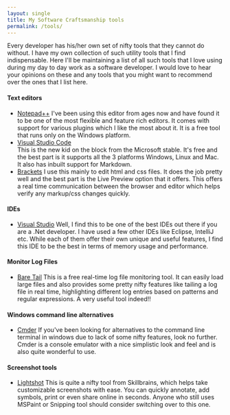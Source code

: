 ```yaml
---
layout: single
title: My Software Craftsmanship tools
permalink: /tools/
---
```


Every developer has his/her own set of nifty tools that they cannot do without. I have my own collection of such utility tools that I find indispensable.
Here I'll be maintaining a list of all such tools that I love using during my day to day work as a software developer.
I would love to hear your opinions on these and any tools that you might want to recommend over the ones that I list here.

#### Text editors
* [Notepad++](https://notepad-plus-plus.org/) 
	I've been using this editor from ages now and have found it to be one of the most flexible and feature rich editors. It comes with support for various plugins which I like the most about it. It is a free tool that runs only on the Windows platform.
* [Visual Studio Code](https://code.visualstudio.com/)	
	This is the new kid on the block from the Microsoft stable. It's free and the best part is it supports  all the 3 platforms Windows, Linux and Mac. It also has inbuilt support for Markdown.
* [Brackets](http://brackets.io/)
        I use this mainly to edit html and css files. It does the job pretty well and the best part is the Live Preview option that it offers. This offers a real time communication between the browser and editor which helps verify any markup/css changes quickly.

#### IDEs
* [Visual Studio](https://www.visualstudio.com/) 
	Well, I find this to be one of the best IDEs out there if you are a .Net developer. I have used a few other IDEs like Eclipse, IntelliJ etc. While each of them offer their own unique and useful features, I find this IDE to be the best in terms of memory usage and performance.

#### Monitor Log Files
* [Bare Tail](https://www.baremetalsoft.com/baretail/)
        This is a free real-time log file monitoring tool. It can easily load large files and also provides some pretty nifty features like tailing a log file in real time, highlighting different log entries based on patterns and regular expressions. A very useful tool indeed!!
        
#### Windows command line alternatives
* [Cmder](http://cmder.net/)
If you've been looking for alternatives to the command line terminal in windows due to lack of some nifty features, look no further. Cmder is a console emulator with a nice simplistic look and feel and is also quite wonderful to use.

#### Screenshot tools
* [Lightshot](https://app.prntscr.com/en/index.html)
This is quite a nifty tool from Skillbrains, which helps take customizable screenshots with ease. You can quickly annotate, add symbols, print or even share online in seconds. Anyone who still uses MSPaint or Snipping tool should consider switching over to this one.

